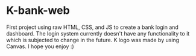 # K-bank-web

First project using raw HTML, CSS, and JS to create a bank login and dashboard. The login system currently doesn't have any functionality to it which is subjected to change in the future.
K logo was made by using Canvas. I hope you enjoy :)

